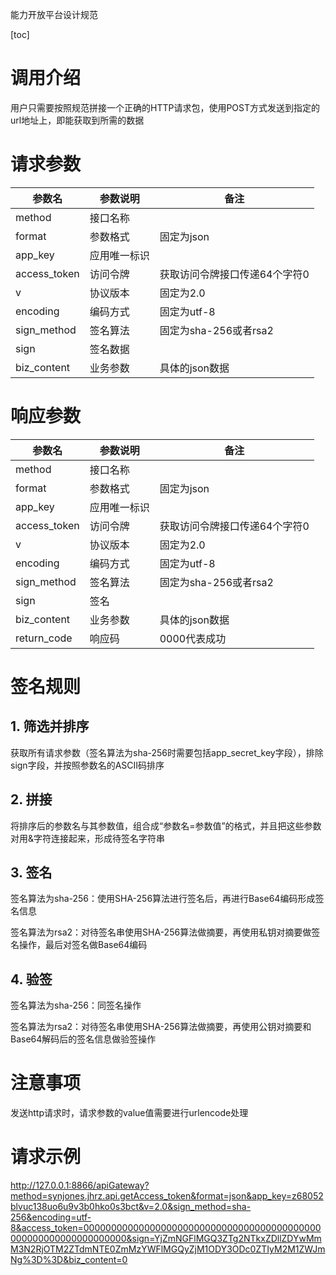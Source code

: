 能力开放平台设计规范



[toc]



# 调用介绍

用户只需要按照规范拼接一个正确的HTTP请求包，使用POST方式发送到指定的url地址上，即能获取到所需的数据



# 请求参数

| 参数名       | 参数说明     | 备注                          |
| ------------ | ------------ | ----------------------------- |
| method       | 接口名称     |                               |
| format       | 参数格式     | 固定为json                    |
| app_key      | 应用唯一标识 |                               |
| access_token | 访问令牌     | 获取访问令牌接口传递64个字符0 |
| v            | 协议版本     | 固定为2.0                     |
| encoding     | 编码方式     | 固定为utf-8                   |
| sign_method  | 签名算法     | 固定为sha-256或者rsa2         |
| sign         | 签名数据     |                               |
| biz_content  | 业务参数     | 具体的json数据                |



# 响应参数

| 参数名       | 参数说明     | 备注                          |
| ------------ | ------------ | ----------------------------- |
| method       | 接口名称     |                               |
| format       | 参数格式     | 固定为json                    |
| app_key      | 应用唯一标识 |                               |
| access_token | 访问令牌     | 获取访问令牌接口传递64个字符0 |
| v            | 协议版本     | 固定为2.0                     |
| encoding     | 编码方式     | 固定为utf-8                   |
| sign_method  | 签名算法     | 固定为sha-256或者rsa2         |
| sign         | 签名         |                               |
| biz_content  | 业务参数     | 具体的json数据                |
| return_code  | 响应码       | 0000代表成功                  |



# 签名规则

## 1. 筛选并排序

获取所有请求参数（签名算法为sha-256时需要包括app_secret_key字段），排除sign字段，并按照参数名的ASCII码排序

## 2. 拼接

将排序后的参数名与其参数值，组合成“参数名=参数值”的格式，并且把这些参数对用&字符连接起来，形成待签名字符串

## 3. 签名

签名算法为sha-256：使用SHA-256算法进行签名后，再进行Base64编码形成签名信息

签名算法为rsa2：对待签名串使用SHA-256算法做摘要，再使用私钥对摘要做签名操作，最后对签名做Base64编码

## 4. 验签

签名算法为sha-256：同签名操作

签名算法为rsa2：对待签名串使用SHA-256算法做摘要，再使用公钥对摘要和Base64解码后的签名信息做验签操作



# 注意事项

发送http请求时，请求参数的value值需要进行urlencode处理



# 请求示例

http://127.0.0.1:8866/apiGateway?method=synjones.jhrz.api.getAccess_token&format=json&app_key=z68052blvuc138uo6u9v3b0hko0s3bct&v=2.0&sign_method=sha-256&encoding=utf-8&access_token=0000000000000000000000000000000000000000000000000000000000000000&sign=YjZmNGFlMGQ3ZTg2NTkxZDllZDYwMmM3N2RjOTM2ZTdmNTE0ZmMzYWFlMGQyZjM1ODY3ODc0ZTIyM2M1ZWJmNg%3D%3D&biz_content=0

